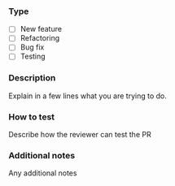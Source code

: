 ### Type
- [ ] New feature
- [ ] Refactoring
- [ ] Bug fix
- [ ] Testing

### Description
 Explain in a few lines what you are trying to do.
 
### How to test
 Describe how the reviewer can test the PR
 
### Additional notes
 Any additional notes